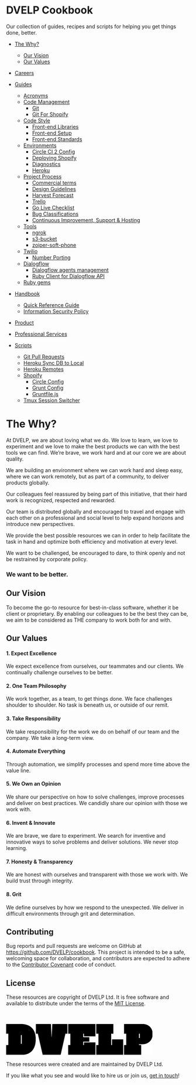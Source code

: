 # DVELP Cookbook

Our collection of guides, recipes and scripts for helping you get things done,
better.

- [The Why?](#the-why)

  - [Our Vision](#our-vision)
  - [Our Values](#our-values)

- [Careers](/careers)

- [Guides](/guides)

  - [Acronyms](/guides/acronyms.md)
  - [Code Management](/guides/code-management)
    - [Git](/guides/code-management/git.md)
    - [Git For Shopify](/guides/code-management/git-shopify.md)
  - [Code Style](/guides/code-style)
    - [Front-end Libraries](/guides/code-style/frontend-libraries.md)
    - [Front-end Setup](/guides/code-style/frontend-setup.md)
    - [Front-end Standards](/guides/code-style/frontend-standards.md)
  - [Environments](/guides/environments)
    - [Circle CI 2 Config](/guides/environments/circle-ci-2.md)
    - [Deploying Shopify](/guides/environments/deploying-shopify.md)
    - [Diagnostics](/guides/environments/diagnostics.md)
    - [Heroku](/guides/environments/heroku-pipeline.md)
  - [Project Process](/guides/project-process/Readme.md)
    - [Commercial terms](/guides/project-process/commercial-terms.md)
    - [Design Guidelines](/guides/project-process/design-guidelines.md)
    - [Harvest Forecast](/guides/project-process/harvest-forecast.md)
    - [Trello](/guides/project-process/trello.md)
    - [Go Live Checklist](/guides/project-process/go-live-checklist.md)
    - [Bug Classifications](/guides/project-process/bug-classifications.md)
    - [Continuous Improvement, Support & Hosting](/guides/project-process/continuous-improvement-support-and-hosting.md)
  - [Tools](/guides/tools)
    - [ngrok](/guides/tools/ngrok.md)
    - [s3-bucket](/guides/tools/s3-bucket.md)
    - [zoiper-soft-phone](/guides/tools/zoiper-soft-phone.md)
  - [Twilio](/guides/twilio)
    - [Number Porting](/guides/twilio/number-porting.md)
  - [Dialogflow](/guides/dialogflow)
    - [Dialogflow agents management](/guides/dialogflow/agents-management.md)
    - [Ruby Client for Dialogflow API](/guides/dialogflow/ruby-client-for-dialogflow-api.md)
  - [Ruby gems](/guides/ruby-gems)

- [Handbook](/handbook)

  - [Quick Reference Guide](/handbook/quick-reference.md)
  - [Information Security Policy](/handbook/information-security/README.md)

- [Product](/product-org)

- [Professional Services](/professional-services)

- [Scripts](/scripts)
  - [Git Pull Requests](/scripts/git_merge_pull_request.sh)
  - [Heroku Sync DB to Local](/scripts/heroku_sync_db_to_local.sh)
  - [Heroku Remotes](/scripts/git_heroku_add.sh)
  - [Shopify](/scripts/shopify)
    - [Circle Config](/scripts/shopify/circle.yml)
    - [Grunt Config](/scripts/shopify/config.yml)
    - [Gruntfile.js](/scripts/shopify/gruntfile.js)
  - [Tmux Session Switcher](/scripts/tmux-session-switch.sh)

# The Why?

At DVELP, we are about loving what we do. We love to learn, we love to
experiment and we love to make the best products we can with the best tools we
can find. We’re brave, we work hard and at our core we are about quality.

We are building an environment where we can work hard and sleep easy, where we
can work remotely, but as part of a community, to deliver products globally.

Our colleagues feel reassured by being part of this initiative, that their hard
work is recognized, respected and rewarded.

Our team is distributed globally and encouraged to travel and engage with each
other on a professional and social level to help expand horizons and introduce
new perspectives.

We provide the best possible resources we can in order to help facilitate the
task in hand and optimize both efficiency and motivation at every level.

We want to be challenged, be encouraged to dare, to think openly and not be
restrained by corporate policy.

### We want to be better.

## Our Vision

To become the go-to resource for best-in-class software, whether it be client or
proprietary. By enabling our colleagues to be the best they can be, we aim to be
considered as THE company to work both for and with.

## Our Values

#### 1. Expect Excellence

We expect excellence from ourselves, our teammates and our clients. We
continually challenge ourselves to be better.

#### 2. One Team Philosophy

We work together, as a team, to get things done. We face challenges shoulder to
shoulder. No task is beneath us, or outside of our remit.

#### 3. Take Responsibility

We take responsibility for the work we do on behalf of our team and the company.
We take a long-term view.

#### 4. Automate Everything

Through automation, we simplify processes and spend more time above the value
line.

#### 5. We Own an Opinion

We share our perspective on how to solve challenges, improve processes and
deliver on best practices. We candidly share our opinion with those we work with.

#### 6. Invent & Innovate

We are brave, we dare to experiment. We search for inventive and innovative ways
to solve problems and deliver solutions. We never stop learning.

#### 7. Honesty & Transparency

We are honest with ourselves and transparent with those we work with. We build
trust through integrity.

#### 8. Grit

We define ourselves by how we respond to the unexpected. We deliver in difficult
environments through grit and determination.

## Contributing

Bug reports and pull requests are welcome on GitHub at https://github.com/DVELP/cookbook. This project is intended to be a safe, welcoming space for collaboration, and contributors are expected to adhere to the [Contributor Covenant](http://contributor-covenant.org/) code of conduct.

## License

These resources are copyright of DVELP Ltd. It is free software and available to distribute under the terms of the [MIT License](http://opensource.org/licenses/MIT).

<br></br>
[![alt text](https://raw.githubusercontent.com/DVELP/cookbook/master/assets/dvelp-logo.png "DVELP logo")](http://dvelp.co.uk)

These resources were created and are maintained by DVELP Ltd.

If you like what you see and would like to hire us or join us, [get in touch](http://dvelp.co.uk)!
